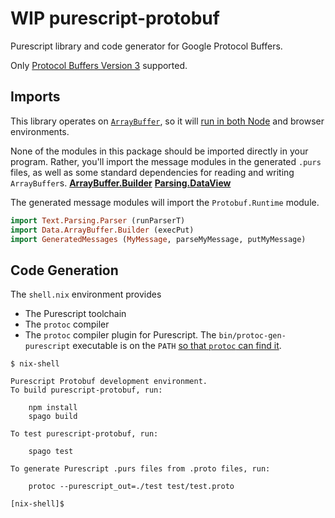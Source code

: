 # WIP purescript-protobuf

Purescript library and code generator for Google Protocol Buffers.

Only
[Protocol Buffers Version 3](https://developers.google.com/protocol-buffers/docs/reference/proto3-spec)
supported.

## Imports

This library operates on
[`ArrayBuffer`](https://pursuit.purescript.org/packages/purescript-arraybuffer-types/docs/Data.ArrayBuffer.Types#t:ArrayBuffer), so it will
[run in both Node](https://pursuit.purescript.org/packages/purescript-node-buffer/docs/Node.Buffer.Class)
and browser environments.

None of the modules in this package should be imported directly in your program.
Rather, you'll import the message modules in the generated `.purs` files,
as well as some standard dependencies for reading and writing `ArrayBuffer`s.
[__ArrayBuffer.Builder__](http://pursuit.purescript.org/packages/purescript-arraybuffer-builder/)
[__Parsing.DataView__](http://pursuit.purescript.org/packages/purescript-parsing-dataview/)

The generated message modules will import the `Protobuf.Runtime` module.

```purescript
import Text.Parsing.Parser (runParserT)
import Data.ArrayBuffer.Builder (execPut)
import GeneratedMessages (MyMessage, parseMyMessage, putMyMessage)
```

## Code Generation

The `shell.nix` environment provides

* The Purescript toolchain
* The `protoc` compiler
* The `protoc` compiler plugin for Purescript. The `bin/protoc-gen-purescript`
  executable is on the `PATH`
  [so that `protoc` can find it](https://developers.google.com/protocol-buffers/docs/reference/cpp/google.protobuf.compiler.plugin).

```
$ nix-shell

Purescript Protobuf development environment.
To build purescript-protobuf, run:

    npm install
    spago build

To test purescript-protobuf, run:

    spago test

To generate Purescript .purs files from .proto files, run:

    protoc --purescript_out=./test test/test.proto

[nix-shell]$
```
